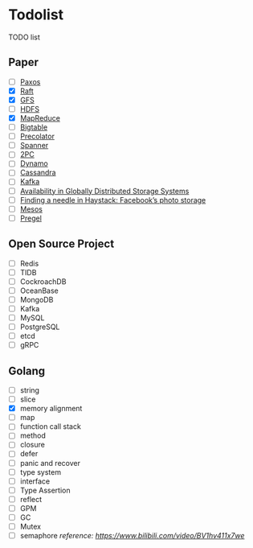# Todolist

TODO list
<!--more-->
## Paper
- [ ] [Paxos](https://lamport.azurewebsites.net/pubs/paxos-simple.pdf)
- [x] [Raft](https://raft.github.io/raft.pdf)
- [x] [GFS](https://static.googleusercontent.com/media/research.google.com/zh-CN//archive/gfs-sosp2003.pdf)
- [ ] [HDFS](https://storageconference.us/2010/Papers/MSST/Shvachko.pdf)
- [x] [MapReduce](https://static.googleusercontent.com/media/research.google.com/zh-CN//archive/mapreduce-osdi04.pdf)
- [ ] [Bigtable](https://static.googleusercontent.com/media/research.google.com/zh-CN//archive/bigtable-osdi06.pdf)
- [ ] [Precolator](http://notes.stephenholiday.com/Percolator.pdf)
- [ ] [Spanner](https://static.googleusercontent.com/media/research.google.com/zh-CN//archive/spanner-osdi2012.pdf)
- [ ] [2PC](https://www.cs.princeton.edu/courses/archive/fall16/cos418/docs/L6-2pc.pdf)
- [ ] [Dynamo](https://www.allthingsdistributed.com/files/amazon-dynamo-sosp2007.pdf)
- [ ] [Cassandra](http://citeseerx.ist.psu.edu/viewdoc/download?doi=10.1.1.161.6751&rep=rep1&type=pdf)
- [ ] [Kafka](http://notes.stephenholiday.com/Kafka.pdf)
- [ ] [Availability in Globally Distributed Storage Systems](https://static.googleusercontent.com/media/research.google.com/en/us/pubs/archive/36737.pdf)
- [ ] [Finding a needle in Haystack: Facebook’s photo storage](https://www.usenix.org/legacy/event/osdi10/tech/full_papers/Beaver.pdf)
- [ ] [Mesos](https://people.eecs.berkeley.edu/~alig/papers/mesos.pdf)
- [ ] [Pregel](https://www.dcs.bbk.ac.uk/~dell/teaching/cc/paper/sigmod10/p135-malewicz.pdf)

## Open Source Project
- [ ] Redis
- [ ] TIDB
- [ ] CockroachDB
- [ ] OceanBase
- [ ] MongoDB
- [ ] Kafka
- [ ] MySQL
- [ ] PostgreSQL
- [ ] etcd
- [ ] gRPC

## Golang
- [ ] string
- [ ] slice
- [x] memory alignment
- [ ] map
- [ ] function call stack
- [ ] method
- [ ] closure
- [ ] defer
- [ ] panic and recover
- [ ] type system
- [ ] interface
- [ ] Type Assertion
- [ ] reflect
- [ ] GPM
- [ ] GC
- [ ] Mutex
- [ ] semaphore
*reference: https://www.bilibili.com/video/BV1hv411x7we*
